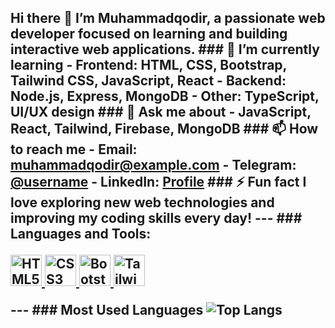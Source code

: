 ## Hi there 👋 I’m Muhammadqodir, a passionate web developer focused on learning and building interactive web applications. ### 🌱 I’m currently learning - **Frontend:** HTML, CSS, Bootstrap, Tailwind CSS, JavaScript, React - **Backend:** Node.js, Express, MongoDB - **Other:** TypeScript, UI/UX design ### 💬 Ask me about - JavaScript, React, Tailwind, Firebase, MongoDB ### 📫 How to reach me - Email: muhammadqodir@example.com - Telegram: [@username](https://t.me/username) - LinkedIn: [Profile](#) ### ⚡ Fun fact I love exploring new web technologies and improving my coding skills every day! --- ### Languages and Tools: <p align="left"> <a href="https://developer.mozilla.org/en-US/docs/Web/HTML"> <img src="https://cdn.jsdelivr.net/gh/devicons/devicon@latest/icons/html5/html5-plain-wordmark.svg" alt="HTML5" width="50" height="50"/> </a> <a href="https://developer.mozilla.org/en-US/docs/Web/CSS"> <img src="https://cdn.jsdelivr.net/gh/devicons/devicon@latest/icons/css3/css3-plain-wordmark.svg" alt="CSS3" width="50" height="50"/> </a> <a href="https://getbootstrap.com/"> <img src="https://cdn.jsdelivr.net/gh/devicons/devicon@latest/icons/bootstrap/bootstrap-original-wordmark.svg" alt="Bootstrap" width="50" height="50"/> </a> <a href="https://tailwindcss.com/"> <img src="https://cdn.jsdelivr.net/gh/devicons/devicon@latest/icons/tailwindcss/tailwindcss-original.svg" alt="Tailwind CSS" width="50" height="50"/> </a> </p> --- ### Most Used Languages ![Top Langs](https://github-readme-stats.vercel.app/api/top-langs/?username=Muhammadqodir-st&layout=compact&langs_count=5&theme=radical)
